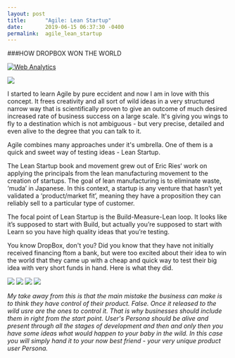 ```yaml
---
layout: post
title:      "Agile: Lean Startup"
date:       2019-06-15 06:37:30 -0400
permalink:  agile_lean_startup
---
```


###HOW DROPBOX WON THE WORLD
<!-- Default Statcounter code for Hello World
http://olena-ageyeva.com/ -->
<script type="text/javascript">
var sc_project=12025934; 
var sc_invisible=1; 
var sc_security="1da51dae"; 
</script>
<script type="text/javascript"
src="https://www.statcounter.com/counter/counter.js"
async></script>
<noscript><div class="statcounter"><a title="Web Analytics"
href="https://statcounter.com/" target="_blank"><img
class="statcounter"
src="https://c.statcounter.com/12025934/0/1da51dae/1/"
alt="Web Analytics"></a></div></noscript>
<!-- End of Statcounter Code -->

![](https://live.staticflickr.com/65535/48065916981_e4dab5d171.jpg)

I started to learn Agile by pure eccident and now I am in love with this concept. It frees creativity and all sort of wild ideas in a very structured narrow way that is scientifically proven to give an outcome of much desired increased rate of business success on a large scale. It's giving you wings to fly to a destination which is not ambiguous - but very precise, detailed and even alive to the degree that you can talk to it. 

Agile combines many approaches under it's umbrella. One of them is a quick and sweet way of testing ideas - Lean Startup.

The Lean Startup book and movement grew out of Eric Ries‘ work on applying the principals from the lean manufacturing movement to the creation of startups. The goal of lean manufacturing is to eliminate waste, ‘muda’ in Japanese. In this context, a startup is any venture that hasn’t yet validated a ‘product/market fit’, meaning they have a proposition they can reliably sell to a particular type of customer.


The focal point of Lean Startup is the Build-Measure-Lean loop. It looks like it’s supposed to start with Build, but actually you’re supposed to start with Learn so you have high quality ideas that you’re testing.

You know DropBox, don't you? Did you know that they have not initially received financing ftom a bank, but were too excited about their idea to win the world that they came up with a cheap and quick way to test their big idea with very short funds in hand. Here is what they did.

![](https://live.staticflickr.com/65535/48065910366_28a24d710b.jpg)
![](https://live.staticflickr.com/65535/48065959293_8b00596801.jpg)
![](https://live.staticflickr.com/65535/48065959278_2831f28676.jpg)
![](https://live.staticflickr.com/65535/48065960781_8f1a2b7823.jpg)

*My take away from this is that the main mistake the business can make is to think they have control of their product. False. Once it released to the wild usre are the ones to control it. That is why businesses should include them in right from the start point. User's Persona should be alive and present through all the stages of development and then and only then you have some ideas what would happen to your baby in the wild. In this case you will simply hand it to your now best friend - your very unique product user Persona.*

